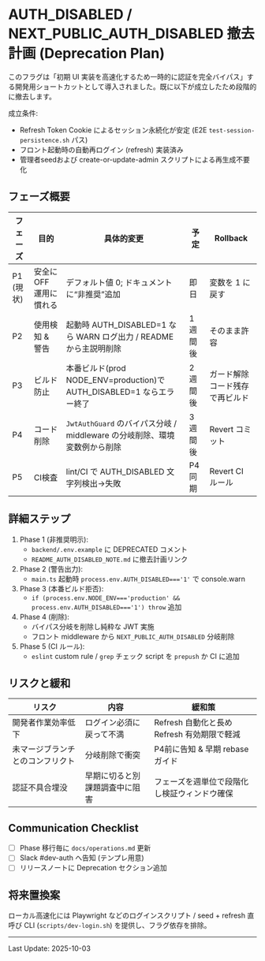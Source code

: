 # AUTH_DISABLED / NEXT_PUBLIC_AUTH_DISABLED 撤去計画 (Deprecation Plan)

このフラグは「初期 UI 実装を高速化するため一時的に認証を完全バイパス」する開発用ショートカットとして導入されました。既に以下が成立したため段階的に撤去します。

成立条件:

- Refresh Token Cookie によるセッション永続化が安定 (E2E `test-session-persistence.sh` パス)
- フロント起動時の自動再ログイン (refresh) 実装済み
- 管理者seedおよび create-or-update-admin スクリプトによる再生成不要化

## フェーズ概要

| フェーズ | 目的 | 具体的変更 | 予定 | Rollback |
|----------|------|------------|------|----------|
| P1 (現状) | 安全に OFF 運用に慣れる | デフォルト値 0; ドキュメントに“非推奨”追加 | 即日 | 変数を 1 に戻す |
| P2 | 使用検知 & 警告 | 起動時 AUTH_DISABLED=1 なら WARN ログ出力 / README から主説明削除 | 1週間後 | そのまま許容 |
| P3 | ビルド防止 | 本番ビルド(prod NODE_ENV=production)で AUTH_DISABLED=1 ならエラー終了 | 2週間後 | ガード解除コード残存で再ビルド |
| P4 | コード削除 | `JwtAuthGuard` のバイパス分岐 / middleware の分岐削除、環境変数例から削除 | 3週間後 | Revert コミット |
| P5 | CI検査 | lint/CI で AUTH_DISABLED 文字列検出→失敗 | P4 同期 | Revert CI ルール |

## 詳細ステップ

1. Phase 1 (非推奨明示):
   - `backend/.env.example` に DEPRECATED コメント
   - `README_AUTH_DISABLED_NOTE.md` に撤去計画リンク
2. Phase 2 (警告出力):
   - `main.ts` 起動時 `process.env.AUTH_DISABLED==='1'` で console.warn
3. Phase 3 (本番ビルド拒否):
   - `if (process.env.NODE_ENV==='production' && process.env.AUTH_DISABLED==='1') throw` 追加
4. Phase 4 (削除):
   - バイパス分岐を削除し純粋な JWT 実施
   - フロント middleware から `NEXT_PUBLIC_AUTH_DISABLED` 分岐削除
5. Phase 5 (CI ルール):
   - `eslint` custom rule / `grep` チェック script を `prepush` か CI に追加

## リスクと緩和

| リスク | 内容 | 緩和策 |
|--------|------|--------|
| 開発者作業効率低下 | ログイン必須に戻って不満 | Refresh 自動化と長め Refresh 有効期限で軽減 |
| 未マージブランチとのコンフリクト | 分岐削除で衝突 | P4前に告知 & 早期 rebase ガイド |
| 認証不具合埋没 | 早期に切ると別課題調査中に阻害 | フェーズを週単位で段階化し検証ウィンドウ確保 |

## Communication Checklist

- [ ] Phase 移行毎に `docs/operations.md` 更新
- [ ] Slack #dev-auth へ告知 (テンプレ用意)
- [ ] リリースノートに Deprecation セクション追加

## 将来置換案

ローカル高速化には Playwright などのログインスクリプト / seed + refresh 直呼び CLI (`scripts/dev-login.sh`) を提供し、フラグ依存を排除。

---
Last Update: 2025-10-03
